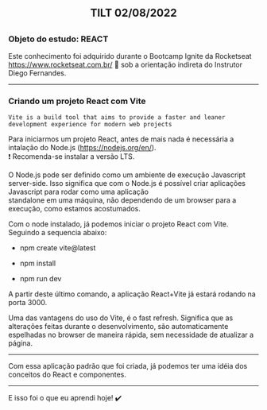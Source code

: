 <h2 style="text-align: center; font-weight: bold;">TILT 02/08/2022 <h2>

### Objeto do estudo: REACT

Este conhecimento foi adquirido durante o Bootcamp Ignite da Rocketseat https://www.rocketseat.com.br/ 🚀 sob a orientação indireta do Instrutor Diego Fernandes.

---

### Criando um projeto React com Vite
  
```Vite is a build tool that aims to provide a faster and leaner development experience for modern web projects```

  Para iniciarmos um projeto React, antes de mais nada é necessária a intalação do Node.js (https://nodejs.org/en/). </br>
  :exclamation: Recomenda-se instalar a versão LTS.
 
  O Node.js pode ser definido como um ambiente de execução Javascript server-side.
  Isso significa que com o Node.js é possível criar aplicações Javascript para rodar como uma aplicação </br>
  standalone em uma máquina, não dependendo de um browser para a execução, como estamos acostumados.
  
  Com o node instalado, já podemos iniciar o projeto React com Vite. Seguindo a sequencia abaixo:
    
  * npm create vite@latest

  * npm install
  
  * npm run dev

  A partir deste último comando, a aplicação React+Vite já estará rodando na porta 3000.
  
  Uma das vantagens do uso do Vite, é o fast refresh. Significa que as alterações feitas durante o desenvolvimento, são
 automaticamente espelhadas no browser de maneira rápida, sem necessidade de atualizar a página.
 
 ---
 
 Com essa aplicação padrão que foi criada, já podemos ter uma idéia dos conceitos do React e componentes.
  
                 
---
E isso foi o que eu aprendi hoje! :heavy_check_mark:
